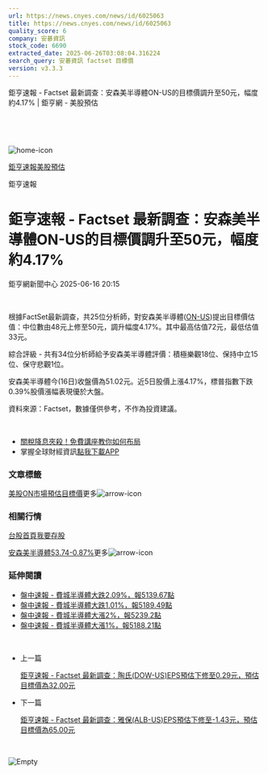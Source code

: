 ```yaml
---
url: https://news.cnyes.com/news/id/6025063
title: https://news.cnyes.com/news/id/6025063
quality_score: 6
company: 安碁資訊
stock_code: 6690
extracted_date: 2025-06-26T03:08:04.316224
search_query: 安碁資訊 factset 目標價
version: v3.3.3
---
```


鉅亨速報 - Factset 最新調查：安森美半導體ON-US的目標價調升至50元，幅度約4.17% | 鉅亨網 - 美股預估

‌

‌

![home-icon](/assets/icons/breadCrumb/symbol-icon-home.svg)

[鉅亨速報](/news/cat/anue_live)[美股預估](/news/cat/us_forecast)

鉅亨速報

# 鉅亨速報 - Factset 最新調查：安森美半導體ON-US的目標價調升至50元，幅度約4.17%

鉅亨網新聞中心 2025-06-16 20:15

‌

根據FactSet最新調查，共25位分析師，對安森美半導體([ON-US](https://invest.cnyes.com/usstock/detail/ON))提出目標價估值：中位數由48元上修至50元，調升幅度4.17%。其中最高估值72元，最低估值33元。

綜合評級 - 共有34位分析師給予安森美半導體評價：積極樂觀18位、保持中立15位、保守悲觀1位。

安森美半導體今(16日)收盤價為51.02元。近5日股價上漲4.17%，標普指數下跌0.39%股價漲幅表現優於大盤。

資料來源：Factset，數據僅供參考，不作為投資建議。

‌

* [關稅降息夾殺！免費講座教你如何布局](https://events.cnyes.com/rsc2025H2-35584?utm_source=anue&utm_medium=usstocks_end)
* 掌握全球財經資訊[點我下載APP](http://www.cnyes.com/app/?utm_source=mweb&utm_medium=HamMenuBanner&utm_campaign=fixed&utm_content=entr)

### 文章標籤

[美股](https://news.cnyes.com/tag/美股 "美股")[ON](https://news.cnyes.com/tag/ON "ON")[市場預估](https://news.cnyes.com/tag/市場預估 "市場預估")[目標價](https://news.cnyes.com/tag/目標價 "目標價")更多![arrow-icon](/assets/icons/arrows/arrow-down.svg)

### 相關行情

[台股首頁](https://www.cnyes.com/twstock)[我要存股](https://supr.link/8OHaU)

[安森美半導體53.74-0.87%](https://invest.cnyes.com/usstock/detail/ON)更多![arrow-icon](/assets/icons/arrows/arrow-down.svg)

### 延伸閱讀

* [盤中速報 - 費城半導體大跌2.09%，報5139.67點](/news/id/6022834)
* [盤中速報 - 費城半導體大跌1.01%，報5189.49點](/news/id/6019232)
* [盤中速報 - 費城半導體大漲2%，報5239.2點](/news/id/6017353)
* [盤中速報 - 費城半導體大漲1%，報5188.21點](/news/id/6017262)

‌

* 上一篇

  [鉅亨速報 - Factset 最新調查：陶氏(DOW-US)EPS預估下修至0.29元，預估目標價為32.00元](/news/id/6025148)
* 下一篇

  [鉅亨速報 - Factset 最新調查：雅保(ALB-US)EPS預估下修至-1.43元，預估目標價為65.00元](/news/id/6022953)

‌

![Empty](/assets/icons/skeleton/empty-image.svg)

‌